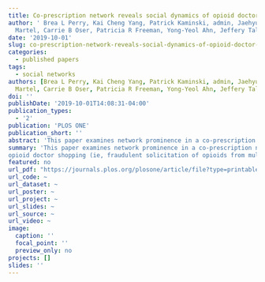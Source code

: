 ```yaml
---
title: Co-prescription network reveals social dynamics of opioid doctor shopping
author: ' Brea L Perry, Kai Cheng Yang, Patrick Kaminski, admin, Jaehyuk Park, Michelle
  Martel, Carrie B Oser, Patricia R Freeman, Yong-Yeol Ahn, Jeffery Talbert'
date: '2019-10-01'
slug: co-prescription-network-reveals-social-dynamics-of-opioid-doctor-shopping
categories:
  - published papers
tags:
  - social networks
authors: [Brea L Perry, Kai Cheng Yang, Patrick Kaminski, admin, Jaehyuk Park, Michelle
  Martel, Carrie B Oser, Patricia R Freeman, Yong-Yeol Ahn, Jeffery Talbert]
doi: ''
publishDate: '2019-10-01T14:08:31-04:00'
publication_types:
  - '2'
publication: 'PLOS ONE'
publication_short: ''
abstract: 'This paper examines network prominence in a co-prescription network as an indicator of opioid doctor shopping (ie, fraudulent solicitation of opioids from multiple prescribers). Using longitudinal data from a large commercially insured population, we construct a network where a tie between patients is weighted by the number of shared opioid prescribers. Given prior research suggesting that doctor shopping may be a social process, we hypothesize that active doctor shoppers will occupy central structural positions in this network. We show that network prominence, operationalized using PageRank, is associated with more opioid prescriptions, higher predicted risk for dangerous morphine dosage, opioid overdose, and opioid use disorder, controlling for number of prescribers and other variables. Moreover, as a patient’s prominence increases over time, so does their risk for these outcomes, compared to their own average level of risk. Results highlight the importance of co-prescription networks in characterizing high-risk social dynamics.'
summary: 'This paper examines network prominence in a co-prescription network as an indicator of
opioid doctor shopping (ie, fraudulent solicitation of opioids from multiple prescribers). '
featured: no
url_pdf: "https://journals.plos.org/plosone/article/file?type=printable&id=10.1371/journal.pone.0223849"
url_code: ~
url_dataset: ~
url_poster: ~
url_project: ~
url_slides: ~
url_source: ~
url_video: ~
image:
  caption: ''
  focal_point: ''
  preview_only: no
projects: []
slides: ''
---
```

